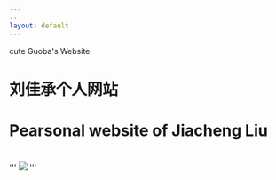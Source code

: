 ```yaml
---
--
layout: default
---
```


cute Guoba's Website



# [](#header-1)刘佳承个人网站

# [](#header-1)Pearsonal website of Jiacheng Liu

# [](#header-1)

### 
'''
![](https://pic4.zhimg.com/v2-80c87483344617cfb0ff27db63bbb4ab_400x224.jpg)
'''

### 


### 







